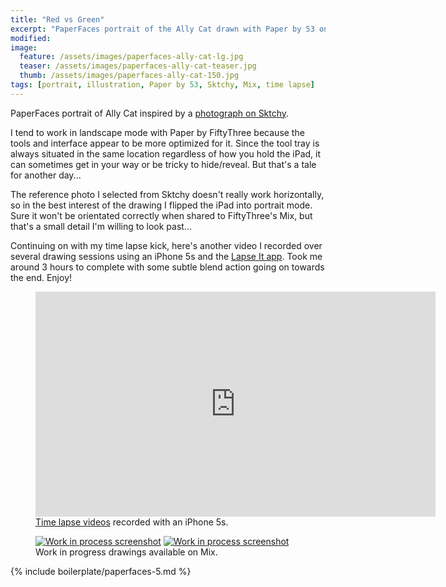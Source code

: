 ```yaml
---
title: "Red vs Green"
excerpt: "PaperFaces portrait of the Ally Cat drawn with Paper by 53 on an iPad."
modified: 
image: 
  feature: /assets/images/paperfaces-ally-cat-lg.jpg
  teaser: /assets/images/paperfaces-ally-cat-teaser.jpg
  thumb: /assets/images/paperfaces-ally-cat-150.jpg
tags: [portrait, illustration, Paper by 53, Sktchy, Mix, time lapse]
---
```


PaperFaces portrait of Ally Cat inspired by a [photograph on Sktchy](http://sktchy.com/VxlSm).

I tend to work in landscape mode with Paper by FiftyThree because the tools and interface appear to be more optimized for it. Since the tool tray is always situated in the same location regardless of how you hold the iPad, it can sometimes get in your way or be tricky to hide/reveal. But that's a tale for another day...

The reference photo I selected from Sktchy doesn't really work horizontally, so in the best interest of the drawing I flipped the iPad into portrait mode. Sure it won't be orientated correctly when shared to FiftyThree's Mix, but that's a small detail I'm willing to look past...

Continuing on with my time lapse kick, here's another video I recorded over several drawing sessions using an iPhone 5s and the [Lapse It app](http://www.lapseit.com/). Took me around 3 hours to complete with some subtle blend action going on towards the end. Enjoy!

<figure>
  <iframe width="640" height="360" src="https://www.youtube.com/embed/K2dgaV9_rCI" frameborder="0"> </iframe>
  <figcaption><a href="https://www.youtube.com/watch?v=9RTXF6wLMjw&list=PLaLqP2ipMLc6UugVLyTwWTiFtmmZzj7ao">Time lapse videos</a> recorded with an iPhone 5s.</figcaption>
</figure>

<figure class="half">
  <a href="https://mix.fiftythree.com/11098-Michael-Rose/2483829"><img src="{{ site.url }}/assets/images/paperfaces-ally-cat-process-1-600.jpg" alt="Work in process screenshot"></a>
  <a href="https://mix.fiftythree.com/11098-Michael-Rose/2494030"><img src="{{ site.url }}/assets/images/paperfaces-ally-cat-process-2-600.jpg" alt="Work in process screenshot"></a>
  <figcaption>Work in progress drawings available on Mix.</figcaption>
</figure>

{% include boilerplate/paperfaces-5.md %}
